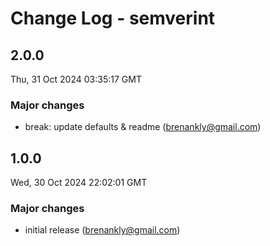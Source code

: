 # Change Log - semverint

<!-- This log was last generated on Thu, 31 Oct 2024 03:35:17 GMT and should not be manually modified. -->

<!-- Start content -->

## 2.0.0

Thu, 31 Oct 2024 03:35:17 GMT

### Major changes

- break: update defaults & readme (brenankly@gmail.com)

## 1.0.0

Wed, 30 Oct 2024 22:02:01 GMT

### Major changes

- initial release (brenankly@gmail.com)
